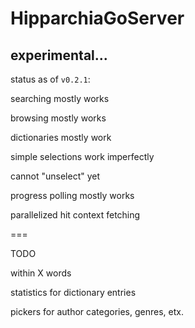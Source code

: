 # HipparchiaGoServer

## experimental...

status as of `v0.2.1`:

searching mostly works

browsing mostly works

dictionaries mostly work

simple selections work imperfectly

cannot "unselect" yet

progress polling mostly works

parallelized hit context fetching

===

TODO

within X words

statistics for dictionary entries

pickers for author categories, genres, etx.